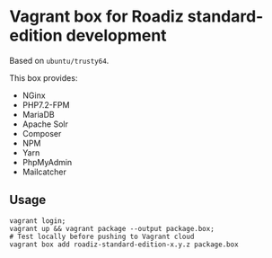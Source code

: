 # Vagrant box for Roadiz standard-edition development

Based on `ubuntu/trusty64`.

This box provides:

- NGinx
- PHP7.2-FPM
- MariaDB
- Apache Solr
- Composer
- NPM
- Yarn
- PhpMyAdmin
- Mailcatcher

## Usage

```shell
vagrant login;
vagrant up && vagrant package --output package.box;
# Test locally before pushing to Vagrant cloud
vagrant box add roadiz-standard-edition-x.y.z package.box
```